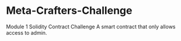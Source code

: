 # Meta-Crafters-Challenge
Module 1 Solidity Contract Challenge
A smart contract that only allows access to admin.
